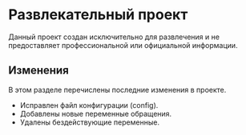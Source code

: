 # Развлекательный проект

Данный проект создан исключительно для развлечения и не предоставляет профессиональной или официальной информации.

## Изменения

В этом разделе перечислены последние изменения в проекте.

- Исправлен файл конфигурации (config).
- Добавлены новые переменные обращения.
- Удалены бездействующие переменные.
